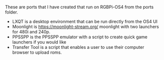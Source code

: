 These are ports that I have created that run on RGBPi-OS4 from the ports folder. 

- LXQT is a desktop environment that can be run directly from the OS4 UI
- Moonlight is https://moonlight-stream.org/ moonlight with two launchers for 480i and 240p.
- PPSSPP is the PPSSPP emulator with a script to create quick game launchers if you would like
- Transfer Tool is a script that enables a user to use their computer browser to upload roms.
